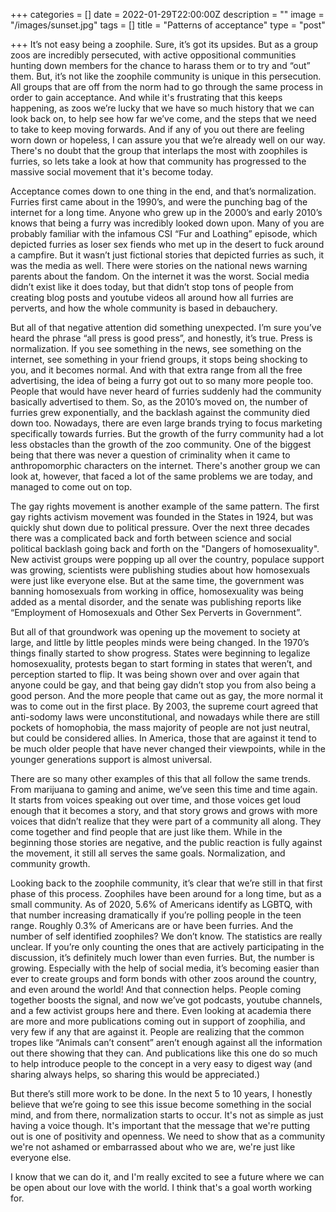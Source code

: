 +++
categories = []
date = 2022-01-29T22:00:00Z
description = ""
image = "/images/sunset.jpg"
tags = []
title = "Patterns of acceptance"
type = "post"

+++
It’s not easy being a zoophile. Sure, it’s got its upsides. But as a group zoos are incredibly persecuted, with active oppositional communities hunting down members for the chance to harass them or to try and “out” them. But, it’s not like the zoophile community is unique in this persecution. All groups that are off from the norm had to go through the same process in order to gain acceptance. And while it's frustrating that this keeps happening, as zoos we’re lucky that we have so much history that we can look back on, to help see how far we’ve come, and the steps that we need to take to keep moving forwards. And if any of you out there are feeling worn down or hopeless, I can assure you that we’re already well on our way. There's no doubt that the group that interlaps the most with zoophiles is furries, so lets take a look at how that community has progressed to the massive social movement that it's become today.  
   
 Acceptance comes down to one thing in the end, and that’s normalization. Furries first came about in the 1990’s, and were the punching bag of the internet for a long time. Anyone who grew up in the 2000’s and early 2010’s knows that being a furry was incredibly looked down upon. Many of you are probably familiar with the infamous CSI “Fur and Loathing” episode, which depicted furries as loser sex fiends who met up in the desert to fuck around a campfire. But it wasn’t just fictional stories that depicted furries as such, it was the media as well. There were stories on the national news warning parents about the fandom. On the internet it was the worst. Social media didn’t exist like it does today, but that didn’t stop tons of people from creating blog posts and youtube videos all around how all furries are perverts, and how the whole community is based in debauchery.   
   
 But all of that negative attention did something unexpected. I’m sure you’ve heard the phrase “all press is good press”, and honestly, it’s true. Press is normalization. If you see something in the news, see something on the internet, see something in your friend groups, it stops being shocking to you, and it becomes normal. And with that extra range from all the free advertising, the idea of being a furry got out to so many more people too. People that would have never heard of furries suddenly had the community basically advertised to them. So, as the 2010’s moved on, the number of furries grew exponentially, and the backlash against the community died down too. Nowadays, there are even large brands trying to focus marketing specifically towards furries. But the growth of the furry community had a lot less obstacles than the growth of the zoo community. One of the biggest being that there was never a question of criminality when it came to anthropomorphic characters on the internet. There's another group we can look at, however, that faced a lot of the same problems we are today, and managed to come out on top.  
   
 The gay rights movement is another example of the same pattern. The first gay rights activism movement was founded in the States in 1924, but was quickly shut down due to political pressure. Over the next three decades there was a complicated back and forth between science and social political backlash going back and forth on the "Dangers of homosexuality". New activist groups were popping up all over the country, populace support was growing, scientists were publishing studies about how homosexuals were just like everyone else. But at the same time, the government was banning homosexuals from working in office, homosexuality was being added as a mental disorder, and the senate was publishing reports like “Employment of Homosexuals and Other Sex Perverts in Government”.   
   
 But all of that groundwork was opening up the movement to society at large, and little by little peoples minds were being changed. In the 1970’s things finally started to show progress. States were beginning to legalize homosexuality, protests began to start forming in states that weren’t, and perception started to flip. It was being shown over and over again that anyone could be gay, and that being gay didn’t stop you from also being a good person. And the more people that came out as gay, the more normal it was to come out in the first place. By 2003, the supreme court agreed that anti-sodomy laws were unconstitutional, and nowadays while there are still pockets of homophobia, the mass majority of people are not just neutral, but could be considered allies. In America, those that are against it tend to be much older people that have never changed their viewpoints, while in the younger generations support is almost universal.  
   
 There are so many other examples of this that all follow the same trends. From marijuana to gaming and anime, we’ve seen this time and time again. It starts from voices speaking out over time, and those voices get loud enough that it becomes a story, and that story grows and grows with more voices that didn’t realize that they were part of a community all along. They come together and find people that are just like them. While in the beginning those stories are negative, and the public reaction is fully against the movement, it still all serves the same goals. Normalization, and community growth.  
   
 Looking back to the zoophile community, it’s clear that we’re still in that first phase of this process. Zoophiles have been around for a long time, but as a small community. As of 2020, 5.6% of Americans identify as LGBTQ, with that number increasing dramatically if you’re polling people in the teen range. Roughly 0.3% of Americans are or have been furries. And the number of self identified zoophiles? We don’t know. The statistics are really unclear. If you’re only counting the ones that are actively participating in the discussion, it’s definitely much lower than even furries. But, the number is growing. Especially with the help of social media, it’s becoming easier than ever to create groups and form bonds with other zoos around the country, and even around the world! And that connection helps. People coming together boosts the signal, and now we’ve got podcasts, youtube channels, and a few activist groups here and there. Even looking at academia there are more and more publications coming out in support of zoophilia, and very few if any that are against it. People are realizing that the common tropes like “Animals can’t consent” aren’t enough against all the information out there showing that they can. And publications like this one do so much to help introduce people to the concept in a very easy to digest way (and sharing always helps, so sharing this would be appreciated.)   
   
 But there’s still more work to be done. In the next 5 to 10 years, I honestly believe that we’re going to see this issue become something in the social mind, and from there, normalization starts to occur. It's not as simple as just having a voice though. It's important that the message that we're putting out is one of positivity and openness. We need to show that as a community we're not ashamed or embarrassed about who we are, we're just like everyone else.   
   
 I know that we can do it, and I'm really excited to see a future where we can be open about our love with the world. I think that's a goal worth working for.
